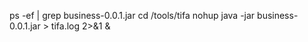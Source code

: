 ps -ef | grep business-0.0.1.jar
cd /tools/tifa
nohup java -jar business-0.0.1.jar > tifa.log 2>&1 &
